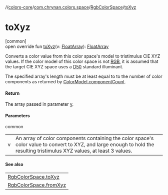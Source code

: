 //[colors-core](../../../index.md)/[com.chrynan.colors.space](../index.md)/[RgbColorSpace](index.md)/[toXyz](to-xyz.md)

# toXyz

[common]\
open override fun [toXyz](to-xyz.md)(v: [FloatArray](https://kotlinlang.org/api/latest/jvm/stdlib/kotlin/-float-array/index.html)): [FloatArray](https://kotlinlang.org/api/latest/jvm/stdlib/kotlin/-float-array/index.html)

Converts a color value from this color space's model to tristimulus CIE XYZ values. If the color model of this color space is not [RGB](../-color-model/-r-g-b/index.md), it is assumed that the target CIE XYZ space uses a [D50](../-illuminant/-d50.md) standard illuminant.

The specified array's length  must be at least equal to to the number of color components as returned by [ColorModel.componentCount](../-color-model/component-count.md).

#### Return

The array passed in parameter [v](to-xyz.md).

#### Parameters

common

| | |
|---|---|
| v | An array of color components containing the color space's color value to convert to XYZ, and large enough to hold the resulting tristimulus XYZ values, at least 3 values. |

#### See also

| |
|---|
| [RgbColorSpace.toXyz](to-xyz.md) |
| [RgbColorSpace.fromXyz](from-xyz.md) |
